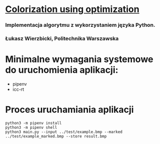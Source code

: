 # [Colorization using optimization](https://www.cs.huji.ac.il/~yweiss/Colorization/colorization-siggraph04.pdf)

### Implementacja algorytmu z wykorzystaniem języka Python.

### Łukasz Wierzbicki, Politechnika Warszawska

# Minimalne wymagania systemowe do uruchomienia aplikacji:

- pipenv
- icc-rt

# Proces uruchamiania aplikacji

```
python3 -m pipenv install
python3 -m pipenv shell
python3 main.py --input ../test/example.bmp --marked ../test/example_marked.bmp --store result.bmp
```